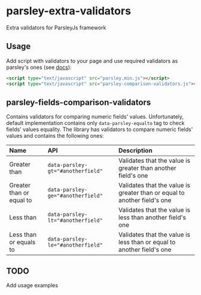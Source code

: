 parsley-extra-validators
========================

Extra validators for ParsleyJs framework

## Usage

Add script with validators to your page and use required validators as parsley's ones (see [docs](http://parsleyjs.org/doc/)): 

```html
<script type="text/javascript" src="parsley.min.js"></script>
<script type="text/javascript" src="parsley-comparison-validators.js"></script>
```

parsley-fields-comparison-validators
------------------------------------

Contains validators for comparing numeric fields' values. Unfortunately, default implementation contains only `data-parsley-equalto` tag to check fields' values equality. The library has validators to compare numeric fields' values and contains the following ones:

|Name                    |API                               | Description |
|:-----------------------|:---------------------------------|:------------|
|Greater than            | `data-parsley-gt="#anotherfield"`|Validates that the value is greater than another field's one
|Greater than or equal to| `data-parsley-ge="#anotherfield"`|Validates that the value is greater than or equal to another field's one
|Less than               | `data-parsley-lt="#anotherfield"`|Validates that the value is less than another field's one
|Less than or equals to  | `data-parsley-le="#anotherfield"`|Validates that the value is less than or equal to another field's one


## TODO

Add usage examples

